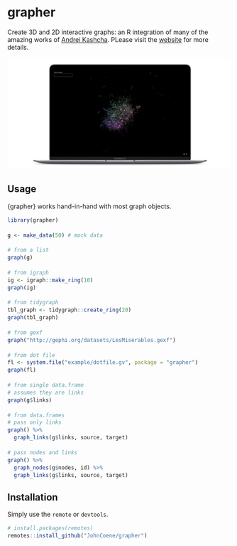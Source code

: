 <!-- badges: start -->
<!-- badges: end -->

# grapher

Create 3D and 2D interactive graphs: an R integration of many of the amazing works of [Andrei Kashcha](https://github.com/anvaka). PLease visit the [website](https://grapher.john-coene.com) for more details.

[![](/man/figures/cran.png)](https://shiny.john-coene.com/cran/)

## Usage

{grapher} works hand-in-hand with most graph objects.

```r
library(grapher)

g <- make_data(50) # mock data

# from a list
graph(g)

# from igraph
ig <- igraph::make_ring(10)
graph(ig)

# from tidygraph
tbl_graph <- tidygraph::create_ring(20)
graph(tbl_graph)

# from gexf
graph("http://gephi.org/datasets/LesMiserables.gexf")

# from dot file
fl <- system.file("example/dotfile.gv", package = "grapher")
graph(fl)

# from single data.frame
# assumes they are links
graph(g$links)

# from data.frames
# pass only links
graph() %>% 
  graph_links(g$links, source, target)

# pass nodes and links
graph() %>% 
  graph_nodes(g$nodes, id) %>% 
  graph_links(g$links, source, target)
```

## Installation

Simply use the `remote` or `devtools`.

``` r
# install.packages(remotes)
remotes::install_github("JohnCoene/grapher")
```

